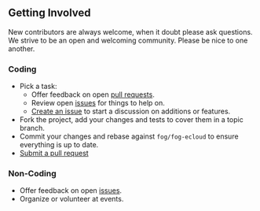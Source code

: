 ## Getting Involved

New contributors are always welcome, when it doubt please ask questions. We strive to be an open and welcoming community. Please be nice to one another.

### Coding

* Pick a task:
  * Offer feedback on open [pull requests](https://github.com/fog/fog-ecloud/pulls).
  * Review open [issues](https://github.com/fog/fog-ecloud/issues) for things to help on.
  * [Create an issue](https://github.com/fog/fog-ecloud/issues/new) to start a discussion on additions or features.
* Fork the project, add your changes and tests to cover them in a topic branch.
* Commit your changes and rebase against `fog/fog-ecloud` to ensure everything is up to date.
* [Submit a pull request](https://github.com/fog/fog-ecloud/compare/)

### Non-Coding

* Offer feedback on open [issues](https://github.com/fog/fog-ecloud/issues).
* Organize or volunteer at events.